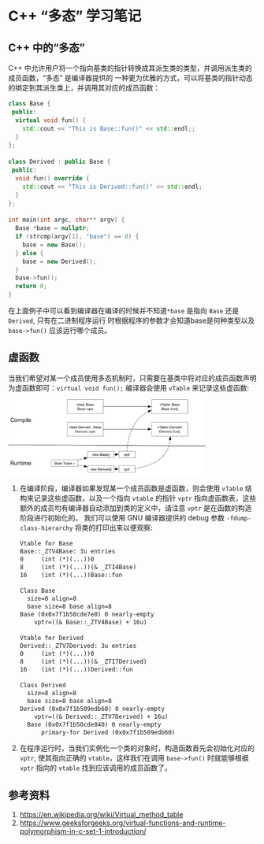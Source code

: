 # C++ “多态” 学习笔记

## C++ 中的“多态”

C++ 中允许用户将一个指向基类的指针转换成其派生类的类型，并调用派生类的成员函数，“多态” 是编译器提供的
一种更为优雅的方式，可以将基类的指针动态的绑定到其派生类上，并调用其对应的成员函数：

``` cpp
class Base {
 public:
  virtual void fun() {
    std::cout << "This is Base::fun()" << std::endl;;
  }
};

class Derived : public Base {
 public:
  void fun() override {
    std::cout << "This is Derived::fun()" << std::endl;
  }
};

int main(int argc, char** argv) {
  Base *base = nullptr;
  if (strcmp(argv[1], "base") == 0) {
    base = new Base();
  } else {
    base = new Derived();
  }
  base->fun();
  return 0;
}
```

在上面例子中可以看到编译器在编译的时候并不知道`*base` 是指向 `Base` 还是 `Derived`, 只有在二进制程序运行
时根据程序的参数才会知道base是何种类型以及 `base->fun()` 应该运行哪个成员。

## 虚函数

当我们希望对某一个成员使用多态机制时，只需要在基类中将对应的成员函数声明为虚函数即可：`virtual void fun();`
编译器会使用 `vTable` 来记录这些虚函数:

<img src="./images/polymorphism.png" width="400" >

1. 在编译阶段，编译器如果发现某一个成员函数是虚函数，则会使用 `vTable` 结构来记录这些虚函数，以及一个指向 `vtable` 的指针 `vptr` 指向虚函数表，这些额外的成员均有编译器自动添加到类的定义中，请注意 `vptr` 是在函数的构造阶段进行初始化的。 我们可以使用 GNU 编译器提供的 debug 参数 `-fdump-class-hierarchy` 将类的打印出来以便观察:

    ``` text
    Vtable for Base
    Base::_ZTV4Base: 3u entries
    0     (int (*)(...))0
    8     (int (*)(...))(& _ZTI4Base)
    16    (int (*)(...))Base::fun

    Class Base
      size=8 align=8
      base size=8 base align=8
    Base (0x0x7f1b50cde7e0) 0 nearly-empty
        vptr=((& Base::_ZTV4Base) + 16u)

    Vtable for Derived
    Derived::_ZTV7Derived: 3u entries
    0     (int (*)(...))0
    8     (int (*)(...))(& _ZTI7Derived)
    16    (int (*)(...))Derived::fun

    Class Derived
      size=8 align=8
      base size=8 base align=8
    Derived (0x0x7f1b509edb60) 0 nearly-empty
        vptr=((& Derived::_ZTV7Derived) + 16u)
      Base (0x0x7f1b50cde840) 0 nearly-empty
          primary-for Derived (0x0x7f1b509edb60)
    ```

1. 在程序运行时，当我们实例化一个类的对象时，构造函数首先会初始化对应的 `vptr`, 使其指向正确的 `vtable`，这样我们在调用 `base->fun()` 时就能够根据 `vptr` 指向的 `vtable` 找到应该调用的成员函数了。

## 参考资料

1. https://en.wikipedia.org/wiki/Virtual_method_table
1. https://www.geeksforgeeks.org/virtual-functions-and-runtime-polymorphism-in-c-set-1-introduction/